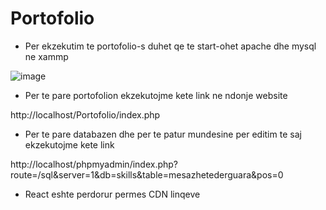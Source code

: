 # Portofolio

 * Per ekzekutim te portofolio-s duhet qe te start-ohet apache dhe mysql ne xammp
 
 ![image](https://user-images.githubusercontent.com/58478405/151688844-5886288f-2cdd-41ab-88df-671f86ead158.png)

 * Per te pare portofolion ekzekutojme kete link ne ndonje website
 
  http://localhost/Portofolio/index.php

 * Per te pare databazen dhe per te patur mundesine per editim te saj ekzekutojme kete link

  http://localhost/phpmyadmin/index.php?route=/sql&server=1&db=skills&table=mesazhetederguara&pos=0

 * React eshte perdorur permes CDN linqeve

 <script src="https://unpkg.com/react@17/umd/react.development.js" crossorigin></script>
<br>
 <script src="https://unpkg.com/react-dom@17/umd/react-dom.development.js" crossorigin></script>
 <script src="https://unpkg.com/@babel/standalone/babel.min.js"></script>
